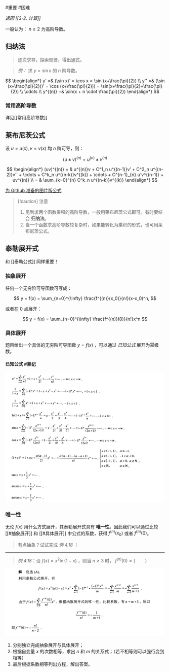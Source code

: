 #重要 #困难

*返回 [[3-2. 计算]]*

一般认为： $n \ge 2$ 为高阶导数。

## 归纳法

> 逐次求导，探索规律，得出通式。

> *例：* 求 $y=\sin x$ 的 $n$ 阶导数。

$$
\begin{align*}
 y’ =& (\sin x)’ = \cos x = \sin (x+\frac{\pi}{2}) \\
 y'' =& (\sin (x+\frac{\pi}{2}))’ = \cos (x+\frac{\pi}{2})) = \sin(x+\frac{\pi}{2}+\frac{\pi}{2}) \\
 \cdots \\
 y^{(n)} =& \sin(x + n \cdot \frac{\pi}{2})
\end{align*}
$$

### 常用高阶导数

详见[[常用高阶导数]]

## 莱布尼茨公式

设 $u = u(x), v = v(x)$ 均 $n$ 阶可导，则：

$$
(u \pm v)^{(n)} = u^{(n)} \pm v^{(n)}
$$

$$
\begin{align*}
  (uv)^{(n)} = & u^{(n)}v + C^1_n u^{(n-1)}v’ + C^2_n u^{(n-2)}v’’ + \cdots + C^k_n u^{(n-k)}v^{(k)} + \cdots + C^{n-1}_{n} u’v^{(n-1)} + uv^{(n)} \\
  = & \sum_{k=0}^{n} C^k_n u^{(n-k)}v^{(k)}
\end{align*}
$$

[为 Github 准备的图片版公式](/assets/formulas/Leibniz_formula.jpg)


> [!caution] 注意
> 1. 见到求两个函数乘积的高阶导数，一般用莱布尼茨公式即可。有时要结合 **归纳法**。
> 2. 当一个函数求高阶导数较复杂时，如果能转化为乘积的形式，也可用莱布尼茨公式。


## 泰勒展开式

和 [[泰勒公式]] 同样重要！

### 抽象展开

任何一个无穷阶可导函数可写成：

$$
y = f(x) = \sum_{n=0}^{\infty} \frac{f^{(n)}(x_0)}{n!}(x-x_0)^n,
$$

或者在 $0$ 点展开：

$$
y = f(x) = \sum_{n=0}^{\infty} \frac{f^{(n)}(0)}{n!}x^n
$$

### 具体展开

题目给出一个具体的无穷阶可导函数 $y=f(x)$ ，可以通过 *已知公式* 展开为幂级数。

#### 已知公式 #熟记 


![known formula](/assets/Taylor_known_formula.jpg)

### 唯一性

无论 $f(x)$ 用什么方式展开，其泰勒展开式具有 **唯一性**。因此我们可以通过比较 [[#抽象展开]] 和 [[#具体展开]] 中公式的系数，获得 $f^{(n)}(x_0)$ 或者 $f^{(n)}(0)$。

> 有点抽象？试试完成 *例 4.18* ！

***

> *例 4.18*：设 $f(x) = x^2 \ln (1-x)$ ，则当 $n \ge 3$ 时， $f^{(n)}(0) = (\qquad)$

![solution](/assets/eg_4.18_sol.jpg)

1. 分别独立完成抽象展开与具体展开；
2. 根据自变量 $x$ 的次数相等，求出 $n$ 和 $m$ 的关系式；（若不相等则可以强行变到相等）
3. 最后根据系数相等列出方程，解出答案。